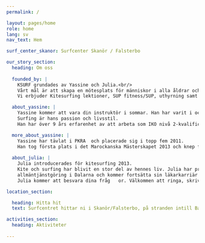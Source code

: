 ```yaml
---
permalink: /

layout: pages/home
role: home
lang: sv
nav_text: Hem

surf_center_skanor: Surfcenter Skanör / Falsterbo

our_story_section:
  heading: Om oss
  
  founded_by: |
    KSURF grundades av Yassine och Julia.<br/>
    Vårt mål är att skapa en mötesplats för människor i alla åldrar och att göra havet tillgängligt för alla!<br/>
    Vi erbjuder Kitesurfing lektioner, SUP fitness/SUP, uthyrning samt aktiviteter för barn, som surfing och skimboarding.

  about_yassine: |
    Yassine kommer att vara din instruktör i sommar. Han har varit i och runt Atlanten i många år. <br/>
    Surfing är hans passion och livsstil. 
    Han har över 9 års erfarenhet av att arbeta som IKO nivå 2-kvalificerad Kitesurfing instruktör och har utbildat över 4000 deltagare i Kitesurfing.  

  more_about_yassine: |
    Yassine har tävlat i PKRA  och placerade sig i topp fem 2011.
    Han tog första plats i det Marockanska Mästerskapet 2013 och knep första platsen i Big Air kategorin under Svenska Mästerskapet 2015.
  
  about_julia: |
    Julia introducerades för kitesurfing 2013.
    Kite och surfing har blivit en stor del av hennes liv. Julia har precis avslutat sin
    allmäntjänstgöring i Dalarna och kommer fortsätta sin läkarkarriär i Skåne.
    Julia kommer att besvara dina fråg   or. Välkommen att ringa, skriva eller prata med henne på stranden.

location_section:

  heading: Hitta hit
  text: Surfcentret hittar ni i Skanör/Falsterbo, på stranden intill Badhytten, bredvid Skanörs hamn.

activities_section:
  heading: Aktiviteter
  
---
```

